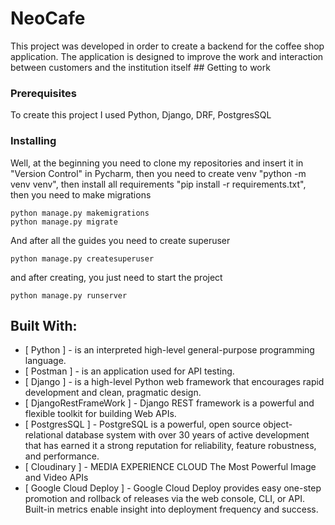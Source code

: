 # NeoCafe

This project was developed in order to create a backend for the coffee shop application. The application is designed to improve the work and interaction between customers and the institution itself ## Getting to work
### Prerequisites	

To create this project I used Python, Django, DRF, PostgresSQL

### Installing

Well, at the beginning you need to clone my repositories and insert it in "Version Control" in Pycharm, then you need to create venv "python -m venv venv", then install all requirements "pip install -r requirements.txt", then you need to make migrations
```
python manage.py makemigrations
python manage.py migrate
```
And after all the guides you need to create superuser 
```
python manage.py createsuperuser

```

and after creating, you just need to start the project 
```
python manage.py runserver
```

## Built With:

* [ Python ] - is an interpreted high-level general-purpose programming language.
* [ Postman ] - is an application used for API testing.
* [ Django ] - is a high-level Python web framework that encourages rapid development and clean, pragmatic design.
* [ DjangoRestFrameWork ] - Django REST framework is a powerful and flexible toolkit for building Web APIs.
* [ PostgresSQL ] - PostgreSQL is a powerful, open source object-relational database system with over 30 years of active development that has earned it a strong reputation for reliability, feature robustness, and performance.
* [ Cloudinary ] - MEDIA EXPERIENCE CLOUD The Most Powerful Image and Video APIs
* [ Google Cloud Deploy ] -  Google Cloud Deploy provides easy one-step promotion and rollback of releases via the web console, CLI, or API. Built-in metrics enable insight into deployment frequency and success.

